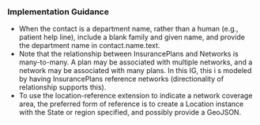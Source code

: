 <h3>Implementation Guidance</h3>
<ul>
<li>When the contact is a department name, rather than a human (e.g., patient help line), include a blank family and given name, and provide the department name in contact.name.text.
</li>
<li>Note that the relationship between InsurancePlans and Networks is many-to-many. A plan may be associated with multiple networks, and a network may be associated with many plans.
In this IG, this i s modeled by having InsurancePlans reference networks (directionality of relationship supports this).
</li>
<li>To use the location-reference extension to indicate a network coverage area, the preferred form of reference is to create a Location instance with the State or region specified, and possibly provide a GeoJSON.
</ul>